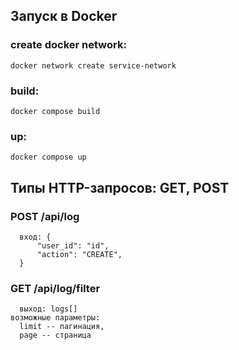## Запуск в Docker
### create docker network:
    docker network create service-network
### build:
    docker compose build
### up:
    docker compose up

  
## Типы HTTP-запросов: GET, POST

  ### POST /api/log
      вход: {
	      "user_id": "id",
	      "action": "CREATE",
      }

### GET /api/log/filter
      выход: logs[]
    возможные параметры:
      limit -- пагинация,
      page -- страница

